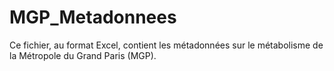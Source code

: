 # MGP_Metadonnees
Ce fichier, au format Excel, contient les métadonnées sur le métabolisme de la Métropole du Grand Paris (MGP). 
